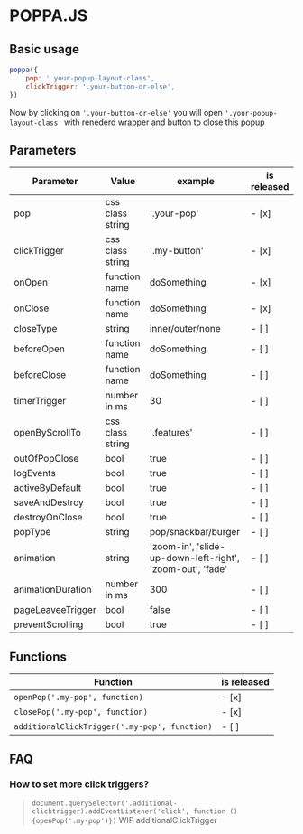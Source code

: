 # POPPA.JS

## Basic usage

```js
poppa({
	pop: '.your-popup-layout-class',
	clickTrigger: '.your-button-or-else',
})
```

Now by clicking on `'.your-button-or-else'` you will open `'.your-popup-layout-class'` with renederd wrapper and button to close this popup


## Parameters

| Parameter         | Value             | example       | is released |
| ----------------- | ----------------- | ------------- | ----------- |
| pop               | css class string  | '.your-pop'   | - [x]       |
| clickTrigger      | css class string  | '.my-button'  | - [x]       |
| onOpen            | function name     | doSomething   | - [x]       |
| onClose           | function name     | doSomething   | - [x]       |
| closeType         | string            | inner/outer/none | - [ ]    |
| beforeOpen        | function name     | doSomething   | - [ ]       |
| beforeClose       | function name     | doSomething   | - [ ]       |
| timerTrigger      | number in ms      | 30            | - [ ]       |
| openByScrollTo    | css class string  | '.features'   | - [ ]       |
| outOfPopClose     | bool              | true          | - [ ]       |
| logEvents         | bool              | true          | - [ ]       |
| activeByDefault   | bool              | true          | - [ ]       |
| saveAndDestroy    | bool              | true          | - [ ]       |
| destroyOnClose    | bool              | true          | - [ ]       |
| popType           | string            | pop/snackbar/burger | - [ ] |
| animation         | string            | 'zoom-in', 'slide-up-down-left-right', 'zoom-out', 'fade'|  - [ ] |
| animationDuration | number in ms      | 300           | - [ ]       |
| pageLeaveeTrigger | bool              | false         | - [ ]       |
| preventScrolling  | bool              | true          | - [ ]       |


## Functions

| Function                                      | is released |
| --------------------------------------------- | ----------- |
| `openPop('.my-pop', function)`                | - [x]       |
`closePop('.my-pop', function)`                 | - [x]       |
| `additionalClickTrigger('.my-pop', function)` | - [ ]       |


## FAQ

### How to set more click triggers?
> `document.querySelector('.additional-clicktrigger).addEventListener('click', function (){openPop('.my-pop')})`
WIP additionalClickTrigger